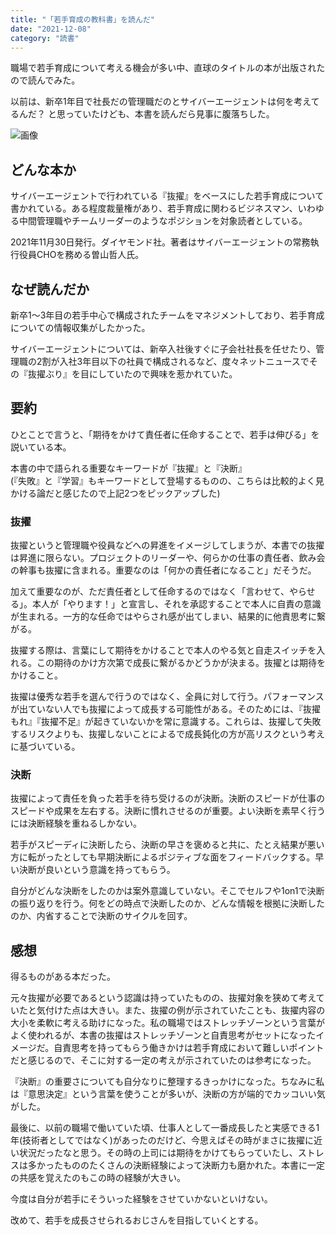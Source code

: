 ```yaml
---
title: "「若手育成の教科書」を読んだ"
date: "2021-12-08"
category: "読書"
---
```


職場で若手育成について考える機会が多い中、直球のタイトルの本が出版されたので読んでみた。

以前は、新卒1年目で社長だの管理職だのとサイバーエージェントは何を考えてるんだ？ と思っていたけども、本書を読んだら見事に腹落ちした。

![画像](/images/7_fig1.jpg)

## どんな本か
サイバーエージェントで行われている『抜擢』をベースにした若手育成について書かれている。ある程度裁量権があり、若手育成に関わるビジネスマン、いわゆる中間管理職やチームリーダーのようなポジションを対象読者としている。

2021年11月30日発行。ダイヤモンド社。著者はサイバーエージェントの常務執行役員CHOを務める曽山哲人氏。

## なぜ読んだか
新卒1〜3年目の若手中心で構成されたチームをマネジメントしており、若手育成についての情報収集がしたかった。

サイバーエージェントについては、新卒入社後すぐに子会社社長を任せたり、管理職の2割が入社3年目以下の社員で構成されるなど、度々ネットニュースでその『抜擢ぶり』を目にしていたので興味を惹かれていた。

## 要約
ひとことで言うと、「期待をかけて責任者に任命することで、若手は伸びる」を説いている本。

本書の中で語られる重要なキーワードが『抜擢』と『決断』  
(『失敗』と『学習』もキーワードとして登場するものの、こちらは比較的よく見かける論だと感じたので上記2つをピックアップした)

### 抜擢
抜擢というと管理職や役員などへの昇進をイメージしてしまうが、本書での抜擢は昇進に限らない。プロジェクトのリーダーや、何らかの仕事の責任者、飲み会の幹事も抜擢に含まれる。重要なのは「何かの責任者になること」だそうだ。

加えて重要なのが、ただ責任者として任命するのではなく「言わせて、やらせる」。本人が「やります！」と宣言し、それを承認することで本人に自責の意識が生まれる。一方的な任命ではやらされ感が出てしまい、結果的に他責思考に繋がる。

抜擢する際は、言葉にして期待をかけることで本人のやる気と自走スイッチを入れる。この期待のかけ方次第で成長に繋がるかどうかが決まる。抜擢とは期待をかけること。

抜擢は優秀な若手を選んで行うのではなく、全員に対して行う。パフォーマンスが出ていない人でも抜擢によって成長する可能性がある。そのためには、『抜擢もれ』『抜擢不足』が起きていないかを常に意識する。これらは、抜擢して失敗するリスクよりも、抜擢しないことによるで成長鈍化の方が高リスクという考えに基づいている。

### 決断
抜擢によって責任を負った若手を待ち受けるのが決断。決断のスピードが仕事のスピードや成果を左右する。決断に慣れさせるのが重要。よい決断を素早く行うには決断経験を重ねるしかない。

若手がスピーディに決断したら、決断の早さを褒めると共に、たとえ結果が悪い方に転がったとしても早期決断によるポジティブな面をフィードバックする。早い決断が良いという意識を持ってもらう。

自分がどんな決断をしたのかは案外意識していない。そこでセルフや1on1で決断の振り返りを行う。何をどの時点で決断したのか、どんな情報を根拠に決断したのか、内省することで決断のサイクルを回す。

## 感想
得るものがある本だった。

元々抜擢が必要であるという認識は持っていたものの、抜擢対象を狭めて考えていたと気付けた点は大きい。また、抜擢の例が示されていたことも、抜擢内容の大小を柔軟に考える助けになった。私の職場ではストレッチゾーンという言葉がよく使われるが、本書の抜擢はストレッチゾーンと自責思考がセットになったイメージだ。自責思考を持ってもらう働きかけは若手育成において難しいポイントだと感じるので、そこに対する一定の考えが示されていたのは参考になった。

『決断』の重要さについても自分なりに整理するきっかけになった。ちなみに私は『意思決定』という言葉を使うことが多いが、決断の方が端的でカッコいい気がした。

最後に、以前の職場で働いていた頃、仕事人として一番成長したと実感できる1年(技術者としてではなく)があったのだけど、今思えばその時がまさに抜擢に近い状況だったなと思う。その時の上司には期待をかけてもらっていたし、ストレスは多かったもののたくさんの決断経験によって決断力も磨かれた。本書に一定の共感を覚えたのもこの時の経験が大きい。

今度は自分が若手にそういった経験をさせていかないといけない。

改めて、若手を成長させられるおじさんを目指していくとする。
